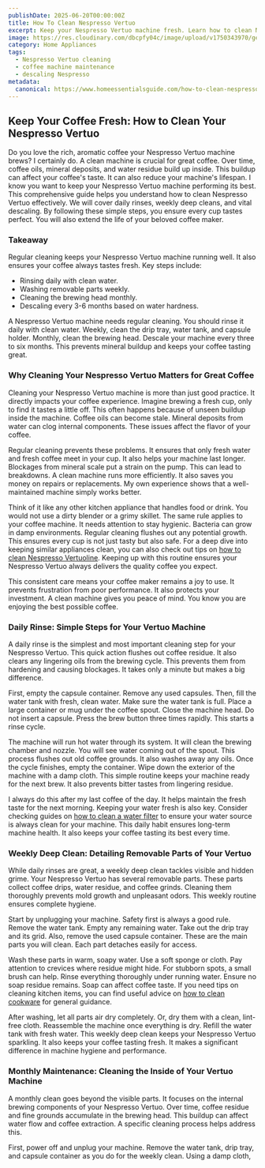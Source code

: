 ```yaml
---
publishDate: 2025-06-20T00:00:00Z
title: How To Clean Nespresso Vertuo
excerpt: Keep your Nespresso Vertuo machine fresh. Learn how to clean Nespresso Vertuo with our easy guide for better-tasting coffee.
image: https://res.cloudinary.com/dbcpfy04c/image/upload/v1750343970/generated_image_1750343969_htemve.webp
category: Home Appliances
tags:
  - Nespresso Vertuo cleaning
  - coffee machine maintenance
  - descaling Nespresso
metadata:
  canonical: https://www.homeessentialsguide.com/how-to-clean-nespresso-vertuo
---
```


## Keep Your Coffee Fresh: How to Clean Your Nespresso Vertuo

Do you love the rich, aromatic coffee your Nespresso Vertuo machine brews? I certainly do. A clean machine is crucial for great coffee. Over time, coffee oils, mineral deposits, and water residue build up inside. This buildup can affect your coffee's taste. It can also reduce your machine's lifespan. I know you want to keep your Nespresso Vertuo machine performing its best. This comprehensive guide helps you understand how to clean Nespresso Vertuo effectively. We will cover daily rinses, weekly deep cleans, and vital descaling. By following these simple steps, you ensure every cup tastes perfect. You will also extend the life of your beloved coffee maker.

### Takeaway

Regular cleaning keeps your Nespresso Vertuo machine running well. It also ensures your coffee always tastes fresh. Key steps include:

*   Rinsing daily with clean water.
*   Washing removable parts weekly.
*   Cleaning the brewing head monthly.
*   Descaling every 3-6 months based on water hardness.

A Nespresso Vertuo machine needs regular cleaning. You should rinse it daily with clean water. Weekly, clean the drip tray, water tank, and capsule holder. Monthly, clean the brewing head. Descale your machine every three to six months. This prevents mineral buildup and keeps your coffee tasting great.

### Why Cleaning Your Nespresso Vertuo Matters for Great Coffee

Cleaning your Nespresso Vertuo machine is more than just good practice. It directly impacts your coffee experience. Imagine brewing a fresh cup, only to find it tastes a little off. This often happens because of unseen buildup inside the machine. Coffee oils can become stale. Mineral deposits from water can clog internal components. These issues affect the flavor of your coffee.

Regular cleaning prevents these problems. It ensures that only fresh water and fresh coffee meet in your cup. It also helps your machine last longer. Blockages from mineral scale put a strain on the pump. This can lead to breakdowns. A clean machine runs more efficiently. It also saves you money on repairs or replacements. My own experience shows that a well-maintained machine simply works better.

Think of it like any other kitchen appliance that handles food or drink. You would not use a dirty blender or a grimy skillet. The same rule applies to your coffee machine. It needs attention to stay hygienic. Bacteria can grow in damp environments. Regular cleaning flushes out any potential growth. This ensures every cup is not just tasty but also safe. For a deep dive into keeping similar appliances clean, you can also check out tips on [how to clean Nespresso Vertuoline](https://homeessentialsguide.com/how-to-clean-nespresso-vertuoline). Keeping up with this routine ensures your Nespresso Vertuo always delivers the quality coffee you expect.

This consistent care means your coffee maker remains a joy to use. It prevents frustration from poor performance. It also protects your investment. A clean machine gives you peace of mind. You know you are enjoying the best possible coffee.

### Daily Rinse: Simple Steps for Your Vertuo Machine

A daily rinse is the simplest and most important cleaning step for your Nespresso Vertuo. This quick action flushes out coffee residue. It also clears any lingering oils from the brewing cycle. This prevents them from hardening and causing blockages. It takes only a minute but makes a big difference.

First, empty the capsule container. Remove any used capsules. Then, fill the water tank with fresh, clean water. Make sure the water tank is full. Place a large container or mug under the coffee spout. Close the machine head. Do not insert a capsule. Press the brew button three times rapidly. This starts a rinse cycle.

The machine will run hot water through its system. It will clean the brewing chamber and nozzle. You will see water coming out of the spout. This process flushes out old coffee grounds. It also washes away any oils. Once the cycle finishes, empty the container. Wipe down the exterior of the machine with a damp cloth. This simple routine keeps your machine ready for the next brew. It also prevents bitter tastes from lingering residue.

I always do this after my last coffee of the day. It helps maintain the fresh taste for the next morning. Keeping your water fresh is also key. Consider checking guides on [how to clean a water filter](https://homeessentialsguide.com/how-to-clean-water-filter) to ensure your water source is always clean for your machine. This daily habit ensures long-term machine health. It also keeps your coffee tasting its best every time.

### Weekly Deep Clean: Detailing Removable Parts of Your Vertuo

While daily rinses are great, a weekly deep clean tackles visible and hidden grime. Your Nespresso Vertuo has several removable parts. These parts collect coffee drips, water residue, and coffee grinds. Cleaning them thoroughly prevents mold growth and unpleasant odors. This weekly routine ensures complete hygiene.

Start by unplugging your machine. Safety first is always a good rule. Remove the water tank. Empty any remaining water. Take out the drip tray and its grid. Also, remove the used capsule container. These are the main parts you will clean. Each part detaches easily for access.

Wash these parts in warm, soapy water. Use a soft sponge or cloth. Pay attention to crevices where residue might hide. For stubborn spots, a small brush can help. Rinse everything thoroughly under running water. Ensure no soap residue remains. Soap can affect coffee taste. If you need tips on cleaning kitchen items, you can find useful advice on [how to clean cookware](https://homeessentialsguide.com/how-to-clean-cookware) for general guidance.

After washing, let all parts air dry completely. Or, dry them with a clean, lint-free cloth. Reassemble the machine once everything is dry. Refill the water tank with fresh water. This weekly deep clean keeps your Nespresso Vertuo sparkling. It also keeps your coffee tasting fresh. It makes a significant difference in machine hygiene and performance.

### Monthly Maintenance: Cleaning the Inside of Your Vertuo Machine

A monthly clean goes beyond the visible parts. It focuses on the internal brewing components of your Nespresso Vertuo. Over time, coffee residue and fine grounds accumulate in the brewing head. This buildup can affect water flow and coffee extraction. A specific cleaning process helps address this.

First, power off and unplug your machine. Remove the water tank, drip tray, and capsule container as you do for the weekly clean. Using a damp cloth,